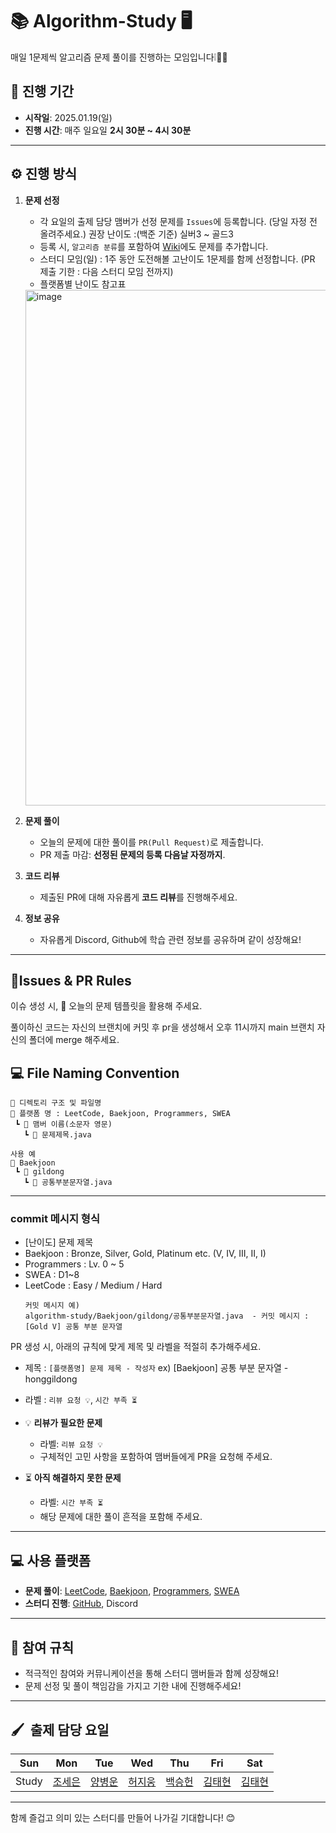 # 📚 Algorithm-Study 🖥
매일 1문제씩 알고리즘 문제 풀이를 진행하는 모임입니다❕🏃🏻

## **📅 진행 기간**
- **시작일**: 2025.01.19(일)
- **진행 시간**: 매주 일요일 **2시 30분 ~ 4시 30분**

---

## **⚙️ 진행 방식**
1. **문제 선정**
   - 각 요일의 출제 담당 맴버가 선정 문제를 `Issues`에 등록합니다. (당일 자정 전 올려주세요.) 권장 난이도 :(백준 기준) 실버3 ~ 골드3
   - 등록 시, `알고리즘 분류`를 포함하여 [Wiki](https://github.com/9taetae9/algorithm-study/wiki)에도 문제를 추가합니다.
   - 스터디 모임(일) : 1주 동안 도전해볼 고난이도 1문제를 함께 선정합니다. (PR 제출 기한 : 다음 스터디 모임 전까지)
   - 플랫폼별 난이도 참고표
    <img width="825" alt="image" src="https://github.com/user-attachments/assets/2ea5b339-09ee-4ff7-9cda-5e730f8ba7c0" />


2. **문제 풀이**  
   - 오늘의 문제에 대한 풀이를 `PR(Pull Request)`로 제출합니다.
   - PR 제출 마감: **선정된 문제의 등록 다음날 자정까지**.

3. **코드 리뷰**  
   - 제출된 PR에 대해 자유롭게 **코드 리뷰**를 진행해주세요.
  
4. **정보 공유**  
   - 자유롭게 Discord, Github에 학습 관련 정보를 공유하며 같이 성장해요!
---



## **📜Issues & PR Rules**
이슈 생성 시, 🎯 오늘의 문제 템플릿을 활용해 주세요.

풀이하신 코드는 자신의 브랜치에 커밋 후 pr을 생성해서 오후 11시까지 main 브랜치 자신의 폴더에 merge 해주세요.
## **💻 File Naming Convention**
```
📂 디렉토리 구조 및 파일명 
📂 플랫폼 명 : LeetCode, Baekjoon, Programmers, SWEA
 ┗ 📂 맴버 이름(소문자 영문)
   ┗ 📜 문제제목.java

사용 예
📂 Baekjoon
 ┗ 📂 gildong
   ┗ 📜 공통부분문자열.java
```
---
### commit 메시지 형식
- [난이도] 문제 제목
- Baekjoon : Bronze, Silver, Gold, Platinum etc. (V, IV, III, II, I)
- Programmers : Lv. 0 ~ 5
- SWEA : D1~8
- LeetCode : Easy / Medium / Hard
  ```
  커밋 메시지 예)
  algorithm-study/Baekjoon/gildong/공통부분문자열.java  - 커밋 메시지 : [Gold V] 공통 부분 문자열
  ```
PR 생성 시, 아래의 규칙에 맞게 제목 및 라벨을 적절히 추가해주세요.
- 제목 : `[플랫폼명] 문제 제목 - 작성자` ex) [Baekjoon] 공통 부분 문자열 - honggildong
- 라벨 : `리뷰 요청 💡`, `시간 부족 ⏳`
- 💡 **리뷰가 필요한 문제**  
  - 라벨: `리뷰 요청 💡`
  - 구체적인 고민 사항을 포함하여 맴버들에게 PR을 요청해 주세요.

- ⏳ **아직 해결하지 못한 문제**  
  - 라벨: `시간 부족 ⏳`  
  - 해당 문제에 대한 풀이 흔적을 포함해 주세요.
  

---

## **💻 사용 플랫폼**
- **문제 풀이**: [LeetCode](https://leetcode.com), [Baekjoon](https://www.acmicpc.net), [Programmers](https://programmers.co.kr), [SWEA](https://swexpertacademy.com/main/main.do)  
- **스터디 진행**: [GitHub](https://github.com), Discord

---

## **🤝 참여 규칙**
- 적극적인 참여와 커뮤니케이션을 통해 스터디 맴버들과 함께 성장해요!
- 문제 선정 및 풀이 책임감을 가지고 기한 내에 진행해주세요!

---
## 🖌️&nbsp;&nbsp;출제 담당 요일
|Sun|Mon|Tue|Wed|Thu|Fri|Sat|
|:-:|:-:|:-:|:-:|:-:|:-:|:-:|
|Study|[조세은](https://github.com/ariel-ssen)|[양병운](https://github.com/Yang-ByeongUn)|[허지웅](https://github.com/kiki1875b)|[백승헌](https://github.com/FrogBaek)|[김태현](https://github.com/9taetae9)|[김태현](https://github.com/9taetae9)|

---

함께 즐겁고 의미 있는 스터디를 만들어 나가길 기대합니다! 😊
